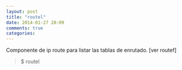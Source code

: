 ```yaml
---
layout: post
title: "routel"
date: 2014-01-27 20:09
comments: true
categories: 
---
```

Componente de ip route para listar las tablas de enrutado. [ver routef]

>$ routel

